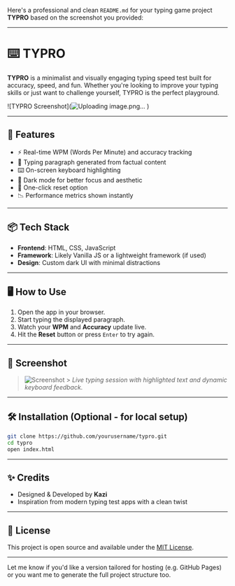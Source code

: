Here's a professional and clean `README.md` for your typing game project **TYPRO** based on the screenshot you provided:

---

# ⌨️ TYPRO

**TYPRO** is a minimalist and visually engaging typing speed test built for accuracy, speed, and fun. Whether you're looking to improve your typing skills or just want to challenge yourself, TYPRO is the perfect playground.

![TYPRO Screenshot](![Uploading image.png…]()
) <!-- Replace or update this line if you upload the image to GitHub -->

---

## 🚀 Features

- ⚡ Real-time WPM (Words Per Minute) and accuracy tracking
- 🧠 Typing paragraph generated from factual content
- ⌨️ On-screen keyboard highlighting
- 🌙 Dark mode for better focus and aesthetic
- 🔄 One-click reset option
- 📉 Performance metrics shown instantly

---

## 📦 Tech Stack

- **Frontend**: HTML, CSS, JavaScript
- **Framework**: Likely Vanilla JS or a lightweight framework (if used)
- **Design**: Custom dark UI with minimal distractions

---

## 🖥️ How to Use

1. Open the app in your browser.
2. Start typing the displayed paragraph.
3. Watch your **WPM** and **Accuracy** update live.
4. Hit the **Reset** button or press `Enter` to try again.

---

## 📸 Screenshot

> ![Screenshot](./screenshot.png) > _Live typing session with highlighted text and dynamic keyboard feedback._

---

## 🛠️ Installation (Optional - for local setup)

```bash
git clone https://github.com/yourusername/typro.git
cd typro
open index.html
```

---

## ✨ Credits

- Designed & Developed by **Kazi**
- Inspiration from modern typing test apps with a clean twist

---

## 📄 License

This project is open source and available under the [MIT License](LICENSE).

---

Let me know if you'd like a version tailored for hosting (e.g. GitHub Pages) or you want me to generate the full project structure too.
